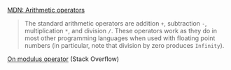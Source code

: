 [MDN: Arithmetic operators](https://developer.mozilla.org/en-US/docs/Web/JavaScript/Guide/Expressions_and_Operators#Arithmetic_operators)

> The standard arithmetic operators are addition `+`, subtraction `-`, multiplication `*`, and division `/`. These operators work as they do in most other programming languages when used with floating point numbers (in particular, note that division by zero produces `Infinity`).

[On modulus operator](http://stackoverflow.com/questions/16505559/how-can-i-use-modulo-operator-in-javascript) (Stack Overflow)
